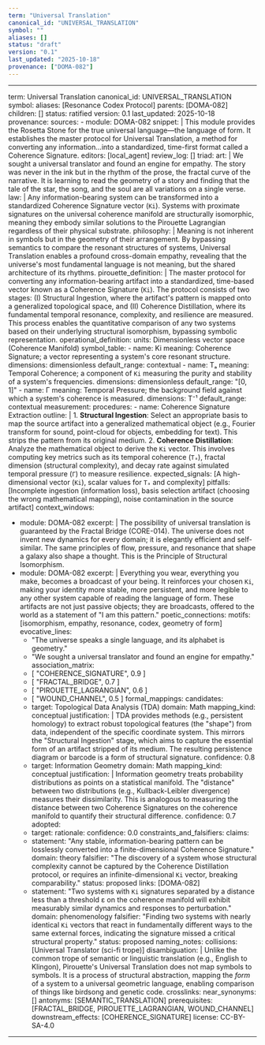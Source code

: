 ```yaml
---
term: "Universal Translation"
canonical_id: "UNIVERSAL_TRANSLATION"
symbol: ""
aliases: []
status: "draft"
version: "0.1"
last_updated: "2025-10-18"
provenance: ["DOMA-082"]
---
```


---
term: Universal Translation
canonical_id: UNIVERSAL_TRANSLATION
symbol: 
aliases: [Resonance Codex Protocol]
parents: [DOMA-082]
children: []
status: ratified
version: 0.1
last_updated: 2025-10-18
provenance:
  sources:
    - module: DOMA-082
      snippet: |
        This module provides the Rosetta Stone for the true universal language—the language of form. It establishes the master protocol for Universal Translation, a method for converting any information...into a standardized, time-first format called a Coherence Signature.
  editors: [local_agent]
  review_log: []
triad:
  art: |
    We sought a universal translator and found an engine for empathy. The story was never in the ink but in the rhythm of the prose, the fractal curve of the narrative. It is learning to read the geometry of a story and finding that the tale of the star, the song, and the soul are all variations on a single verse.
  law: |
    Any information-bearing system can be transformed into a standardized Coherence Signature vector (`Ki`). Systems with proximate signatures on the universal coherence manifold are structurally isomorphic, meaning they embody similar solutions to the Pirouette Lagrangian regardless of their physical substrate.
  philosophy: |
    Meaning is not inherent in symbols but in the geometry of their arrangement. By bypassing semantics to compare the resonant structures of systems, Universal Translation enables a profound cross-domain empathy, revealing that the universe's most fundamental language is not meaning, but the shared architecture of its rhythms.
pirouette_definition: |
  The master protocol for converting any information-bearing artifact into a standardized, time-based vector known as a Coherence Signature (`Ki`). The protocol consists of two stages: (I) Structural Ingestion, where the artifact's pattern is mapped onto a generalized topological space, and (II) Coherence Distillation, where its fundamental temporal resonance, complexity, and resilience are measured. This process enables the quantitative comparison of any two systems based on their underlying structural isomorphism, bypassing symbolic representation.
operational_definition:
  units: Dimensionless vector space (Coherence Manifold)
  symbol_table:
    - name: Ki
      meaning: Coherence Signature; a vector representing a system's core resonant structure.
      dimensions: dimensionless
      default_range: contextual
    - name: Tₐ
      meaning: Temporal Coherence; a component of `Ki` measuring the purity and stability of a system's frequencies.
      dimensions: dimensionless
      default_range: "[0, 1]"
    - name: Γ
      meaning: Temporal Pressure; the background field against which a system's coherence is measured.
      dimensions: T⁻¹
      default_range: contextual
  measurement:
    procedures:
      - name: Coherence Signature Extraction
        outline: |
          1.  **Structural Ingestion**: Select an appropriate basis to map the source artifact into a generalized mathematical object (e.g., Fourier transform for sound, point-cloud for objects, embedding for text). This strips the pattern from its original medium.
          2.  **Coherence Distillation**: Analyze the mathematical object to derive the `Ki` vector. This involves computing key metrics such as its temporal coherence (`Tₐ`), fractal dimension (structural complexity), and decay rate against simulated temporal pressure (`Γ`) to measure resilience.
        expected_signals: [A high-dimensional vector (`Ki`), scalar values for `Tₐ` and complexity]
        pitfalls: [Incomplete ingestion (information loss), basis selection artifact (choosing the wrong mathematical mapping), noise contamination in the source artifact]
context_windows:
  - module: DOMA-082
    excerpt: |
      The possibility of universal translation is guaranteed by the Fractal Bridge (CORE-014). The universe does not invent new dynamics for every domain; it is elegantly efficient and self-similar. The same principles of flow, pressure, and resonance that shape a galaxy also shape a thought. This is the Principle of Structural Isomorphism.
  - module: DOMA-082
    excerpt: |
      Everything you wear, everything you make, becomes a broadcast of your being. It reinforces your chosen `Ki`, making your identity more stable, more persistent, and more legible to any other system capable of reading the language of form. These artifacts are not just passive objects; they are broadcasts, offered to the world as a statement of "I am this pattern."
poetic_connections:
  motifs: [isomorphism, empathy, resonance, codex, geometry of form]
  evocative_lines:
    - "The universe speaks a single language, and its alphabet is geometry."
    - "We sought a universal translator and found an engine for empathy."
  association_matrix:
    - [ "COHERENCE_SIGNATURE", 0.9 ]
    - [ "FRACTAL_BRIDGE", 0.7 ]
    - [ "PIROUETTE_LAGRANGIAN", 0.6 ]
    - [ "WOUND_CHANNEL", 0.5 ]
formal_mappings:
  candidates:
    - target: Topological Data Analysis (TDA)
      domain: Math
      mapping_kind: conceptual
      justification: |
        TDA provides methods (e.g., persistent homology) to extract robust topological features (the "shape") from data, independent of the specific coordinate system. This mirrors the "Structural Ingestion" stage, which aims to capture the essential form of an artifact stripped of its medium. The resulting persistence diagram or barcode is a form of structural signature.
      confidence: 0.8
    - target: Information Geometry
      domain: Math
      mapping_kind: conceptual
      justification: |
        Information geometry treats probability distributions as points on a statistical manifold. The "distance" between two distributions (e.g., Kullback-Leibler divergence) measures their dissimilarity. This is analogous to measuring the distance between two Coherence Signatures on the coherence manifold to quantify their structural difference.
      confidence: 0.7
  adopted:
    - target:
      rationale:
      confidence: 0.0
constraints_and_falsifiers:
  claims:
    - statement: "Any stable, information-bearing pattern can be losslessly converted into a finite-dimensional Coherence Signature."
      domain: theory
      falsifier: "The discovery of a system whose structural complexity cannot be captured by the Coherence Distillation protocol, or requires an infinite-dimensional `Ki` vector, breaking comparability."
      status: proposed
      links: [DOMA-082]
    - statement: "Two systems with `Ki` signatures separated by a distance less than a threshold ε on the coherence manifold will exhibit measurably similar dynamics and responses to perturbation."
      domain: phenomenology
      falsifier: "Finding two systems with nearly identical `Ki` vectors that react in fundamentally different ways to the same external forces, indicating the signature missed a critical structural property."
      status: proposed
naming_notes:
  collisions: [Universal Translator (sci-fi trope)]
  disambiguation: |
    Unlike the common trope of semantic or linguistic translation (e.g., English to Klingon), Pirouette's Universal Translation does not map symbols to symbols. It is a process of structural abstraction, mapping the *form* of a system to a universal geometric language, enabling comparison of things like birdsong and genetic code.
crosslinks:
  near_synonyms: []
  antonyms: [SEMANTIC_TRANSLATION]
  prerequisites: [FRACTAL_BRIDGE, PIROUETTE_LAGRANGIAN, WOUND_CHANNEL]
  downstream_effects: [COHERENCE_SIGNATURE]
license: CC-BY-SA-4.0
---